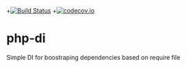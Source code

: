 +[![Build Status](https://travis-ci.org/petitchevalroux/php-di.svg?branch=master)](https://travis-ci.org/petitchevalroux/php-di)
+[![codecov.io](http://codecov.io/github/petitchevalroux/php-di/coverage.svg?branch=master)](http://codecov.io/github/petitchevalroux/php-di?branch=master)
# php-di
Simple DI for boostraping dependencies based on require file